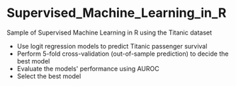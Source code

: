 # Supervised_Machine_Learning_in_R

Sample of Supervised Machine Learning in R using the Titanic dataset 

* Use logit regression models to predict Titanic passenger survival
* Perform 5-fold cross-validation (out-of-sample prediction) to decide the best model
* Evaluate the models' performance using AUROC
* Select the best model
